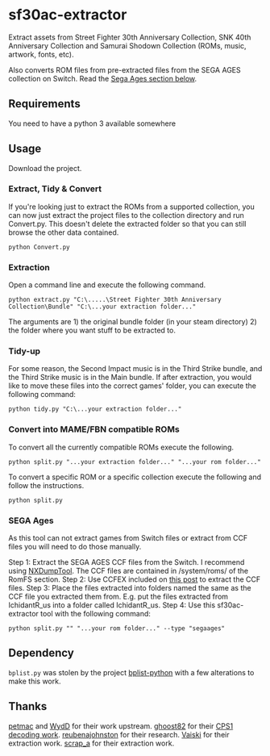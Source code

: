 # sf30ac-extractor
Extract assets from Street Fighter 30th Anniversary Collection, SNK 40th Anniversary Collection and Samurai Shodown Collection (ROMs, music, artwork, fonts, etc).

Also converts ROM files from pre-extracted files from the SEGA AGES collection on Switch. Read the [Sega Ages section below](#sega-ages).

## Requirements
You need to have a python 3 available somewhere

## Usage
Download the project.

### Extract, Tidy & Convert
If you're looking just to extract the ROMs from a supported collection, you can now just extract the project files to the collection directory and run Convert.py.  This doesn't delete the extracted folder so that you can still browse the other data contained.

```
python Convert.py
```

### Extraction
Open a command line and execute the following command.

```
python extract.py "C:\.....\Street Fighter 30th Anniversary Collection\Bundle" "C:\...your extraction folder..."
```

The arguments are 1) the original bundle folder (in your steam directory) 2) the folder where you want stuff to be extracted to.

### Tidy-up
For some reason, the Second Impact music is in the Third Strike bundle, and the Third Strike music is in the Main bundle. If after extraction, you would like to move these files into the correct games' folder, you can execute the following command:

```
python tidy.py "C:\...your extraction folder..."
```

### Convert into MAME/FBN compatible ROMs
To convert all the currently compatible ROMs execute the following.

```
python split.py "...your extraction folder..." "...your rom folder..."
```
To convert a specific ROM or a specific collection execute the following and follow the instructions.
```
python split.py 
```

### SEGA Ages
As this tool can not extract games from Switch files or extract from CCF files you will need to do those manually.

Step 1:  Extract the SEGA AGES CCF files from the Switch.  I recommend using [NXDumpTool](https://github.com/DarkMatterCore/nxdumptool).  The CCF files are contained in /system/roms/ of the RomFS section.
Step 2:  Use CCFEX included on [this post](https://www.smspower.org/forums/post111289#111289) to extract the CCF files.
Step 3:  Place the files extracted into folders named the same as the CCF file you extracted them from.  E.g. put the files extracted from IchidantR_us into a folder called IchidantR_us.
Step 4:  Use this sf30ac-extractor tool with the following command:
```
python split.py "" "...your rom folder..." --type "segaages"
```

## Dependency
`bplist.py` was stolen by the project [bplist-python](https://github.com/farcaller/bplist-python) with a few alterations to make this work.

## Thanks
[petmac](https://github.com/petmac) and [WydD](https://github.com/WydD) for their work upstream.
[ghoost82](https://github.com/ghoost82) for their [CPS1 decoding work](https://github.com/WydD/sf30ac-extractor/issues/2#issuecomment-590633771).
[reubenajohnston](https://github.com/reubenajohnston) for their research.
[Vaiski](https://gitlab.com/vaiski) for their extraction work.
[scrap_a](http://blog.livedoor.jp/scrap_a) for their extraction work.
